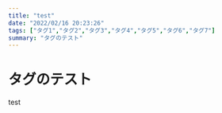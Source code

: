 ```yaml
---
title: "test"
date: "2022/02/16 20:23:26"
tags: ["タグ1","タグ2","タグ3","タグ4","タグ5","タグ6","タグ7"]
summary: "タグのテスト"
---
```


# タグのテスト

test
